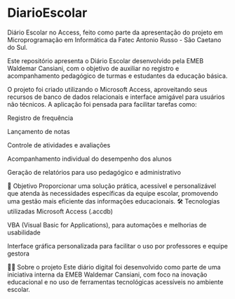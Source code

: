 # DiarioEscolar
Diário Escolar no Access, feito como parte da apresentação do projeto em Microprogramação em Informática da Fatec Antonio Russo - São Caetano do Sul.

Este repositório apresenta o Diário Escolar desenvolvido pela EMEB Waldemar Cansiani, com o objetivo de auxiliar no registro e acompanhamento pedagógico de turmas e estudantes da educação básica.

O projeto foi criado utilizando o Microsoft Access, aproveitando seus recursos de banco de dados relacionais e interface amigável para usuários não técnicos. A aplicação foi pensada para facilitar tarefas como:

Registro de frequência

Lançamento de notas

Controle de atividades e avaliações

Acompanhamento individual do desempenho dos alunos

Geração de relatórios para uso pedagógico e administrativo

🎯 Objetivo
Proporcionar uma solução prática, acessível e personalizável que atenda às necessidades específicas da equipe escolar, promovendo uma gestão mais eficiente das informações educacionais.
🛠️ Tecnologias utilizadas
Microsoft Access (.accdb)

VBA (Visual Basic for Applications), para automações e melhorias de usabilidade

Interface gráfica personalizada para facilitar o uso por professores e equipe gestora

👩‍🏫 Sobre o projeto
Este diário digital foi desenvolvido como parte de uma iniciativa interna da EMEB Waldemar Cansiani, com foco na inovação educacional e no uso de ferramentas tecnológicas acessíveis no ambiente escolar.
